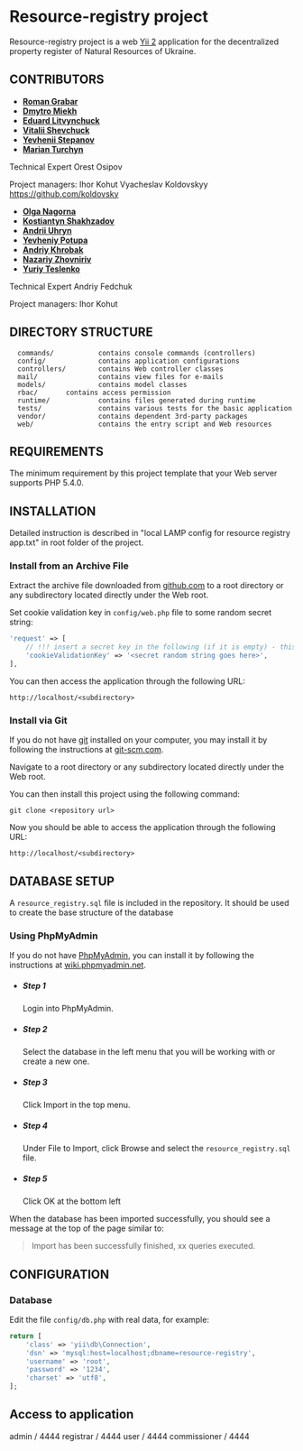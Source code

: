 
Resource-registry project
============================

Resource-registry project is a web [Yii 2](http://www.yiiframework.com/) application for the 
decentralized property register of Natural Resources of Ukraine.

CONTRIBUTORS
------------

* **[Roman Grabar](https://github.com/romangrb)**
* **[Dmytro Miekh](https://github.com/Diedonne)**
* **[Eduard Litvynchuck](https://github.com/litvinchuck)**
* **[Vitalii Shevchuck](https://github.com/Vitashev)**
* **[Yevhenii Stepanov](https://github.com/tird)**
* **[Marian Turchyn](https://github.com/marianturchyn)**


Technical Expert
Orest Osipov

Project managers:
Ihor Kohut
Vyacheslav Koldovskyy https://github.com/koldovsky


* **[Olga Nagorna](https://github.com/olganagorna)**
* **[Kostiantyn Shakhzadov](https://github.com/Shakhzadov)**
* **[Andrii Uhryn](https://github.com/a-ugryn)**
* **[Yevheniy Potupa](https://github.com/genyklemberg)**
* **[Andriy Khrobak](https://github.com/AndriyKhrobak)**
* **[Nazariy Zhovniriv](https://github.com/nzhovniriv)**
* **[Yuriy Teslenko](https://github.com/YuriyTeslenko)**


Technical Expert
Andriy Fedchuk

Project managers:
Ihor Kohut


DIRECTORY STRUCTURE
-------------------

      commands/           contains console commands (controllers)
      config/             contains application configurations
      controllers/        contains Web controller classes
      mail/               contains view files for e-mails
      models/             contains model classes
      rbac/		  contains access permission
      runtime/            contains files generated during runtime
      tests/              contains various tests for the basic application
      vendor/             contains dependent 3rd-party packages
      web/                contains the entry script and Web resources



REQUIREMENTS
------------

The minimum requirement by this project template that your Web server supports PHP 5.4.0.


INSTALLATION
------------

Detailed instruction is described in "local LAMP config for resource registry app.txt" in root folder of the project.

### Install from an Archive File

Extract the archive file downloaded from [github.com](https://github.com/afedchuk/resource-registry/archive/lv-180.zip) to
a root directory or any subdirectory located directly under the Web root.

Set cookie validation key in `config/web.php` file to some random secret string:

```php
'request' => [
    // !!! insert a secret key in the following (if it is empty) - this is required by cookie validation
    'cookieValidationKey' => '<secret random string goes here>',
],
```

You can then access the application through the following URL:

~~~
http://localhost/<subdirectory>
~~~


### Install via Git

If you do not have [git](https://git-scm.com) installed on your computer, you may install it by following the instructions
at [git-scm.com](https://git-scm.com/downloads).

Navigate to a root directory or any subdirectory located directly under the Web root.

You can then install this project using the following command:

~~~
git clone <repository url>
~~~

Now you should be able to access the application through the following URL:

~~~
http://localhost/<subdirectory>
~~~


DATABASE SETUP
--------------

A `resource_registry.sql` file is included in the repository. It should be used to create the base structure
of the database

### Using PhpMyAdmin

If you do not have [PhpMyAdmin](https://www.phpmyadmin.net/), you can install it by following the instructions
at [wiki.phpmyadmin.net](http://wiki.phpmyadmin.net/pma/Quick_Install).

* ##### Step 1
  Login into PhpMyAdmin.
* ##### Step 2
  Select the database in the left menu that you will be working with or create a new one.
* ##### Step 3
  Click Import in the top menu.
* ##### Step 4
  Under File to Import, click Browse and select the `resource_registry.sql` file.
* ##### Step 5
  Click OK at the bottom left

When the database has been imported successfully, you should see a message at the top of the page similar to:
> Import has been successfully finished, xx queries executed.

CONFIGURATION
-------------

### Database

Edit the file `config/db.php` with real data, for example:

```php
return [
    'class' => 'yii\db\Connection',
    'dsn' => 'mysql:host=localhost;dbname=resource-registry',
    'username' => 'root',
    'password' => '1234',
    'charset' => 'utf8',
];
```


Access to application
-------------

admin  /  4444
registrar / 4444
user / 4444
commissioner / 4444

